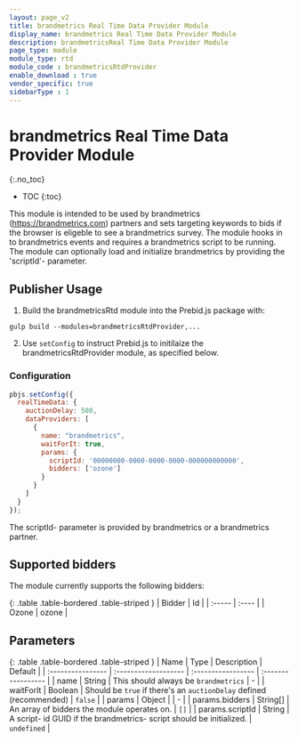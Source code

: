 ```yaml
---
layout: page_v2
title: brandmetrics Real Time Data Provider Module
display_name: brandmetrics Real Time Data Provider Module
description: brandmetricsReal Time Data Provider Module
page_type: module
module_type: rtd
module_code : brandmetricsRtdProvider
enable_download : true
vendor_specific: true
sidebarType : 1
---
```


# brandmetrics Real Time Data Provider Module
{:.no_toc}

* TOC
{:toc}

This module is intended to be used by brandmetrics (https://brandmetrics.com) partners and sets targeting keywords to bids if the browser is eligeble to see a brandmetrics survey.
The module hooks in to brandmetrics events and requires a brandmetrics script to be running. The module can optionally load and initialize brandmetrics by providing the 'scriptId'- parameter.


## Publisher Usage

1) Build the brandmetricsRtd module into the Prebid.js package with:

```
gulp build --modules=brandmetricsRtdProvider,...
```

2) Use `setConfig` to instruct Prebid.js to initilaize the brandmetricsRtdProvider module, as specified below.

### Configuration

```javascript
pbjs.setConfig({
  realTimeData: {
    auctionDelay: 500,
    dataProviders: [
      {
        name: "brandmetrics",
        waitForIt: true,
        params: {
          scriptId: '00000000-0000-0000-0000-000000000000',
          bidders: ['ozone']
        }
      }
    ]
  }
});
```

The scriptId- parameter is provided by brandmetrics or a brandmetrics partner.


## Supported bidders

The module currently supports the following bidders:

{: .table .table-bordered .table-striped }
| Bidder | Id    |
| :----- | :---- |
| Ozone  | ozone |


## Parameters
{: .table .table-bordered .table-striped }
| Name              | Type                 | Description        | Default        |
| :---------------- | :------------------- | :----------------- | :----------------- |
| name              | String               | This should always be `brandmetrics` | - |
| waitForIt         | Boolean              | Should be `true` if there's an `auctionDelay` defined (recommended) | `false` |
| params            | Object               |                 | - |
| params.bidders    | String[]             | An array of bidders the module operates on. | `[]` |
| params.scriptId   | String               | A script- id GUID if the brandmetrics- script should be initialized. | `undefined` |
